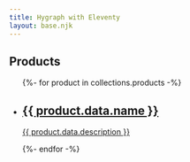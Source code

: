 ```yaml
---
title: Hygraph with Eleventy
layout: base.njk
---
```


## Products

<ul>
  {%- for product in collections.products -%}
    <li>
      <a href="{{ product.url }}">
        <h2>{{ product.data.name }}</h2>
        <p>{{ product.data.description }}</p>
      </a>
    </li>
  {%- endfor -%}
</ul>

